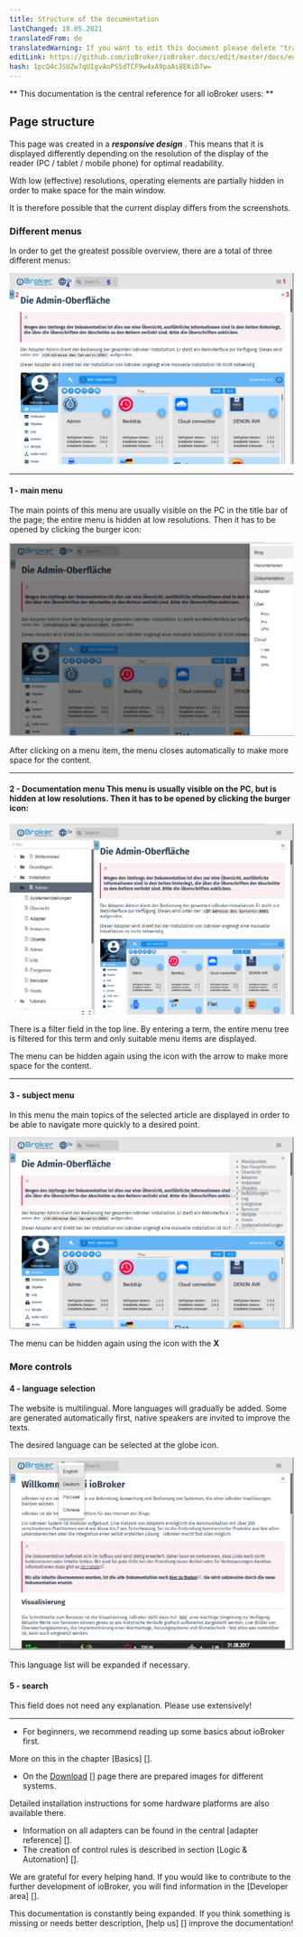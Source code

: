 ```yaml
---
title: Structure of the documentation
lastChanged: 10.05.2021
translatedFrom: de
translatedWarning: If you want to edit this document please delete "translatedFrom" field, elsewise this document will be translated automatically again
editLink: https://github.com/ioBroker/ioBroker.docs/edit/master/docs/en/intro/README.md
hash: 1pcQ4cJSUZw7qUIgvAoPS5dTCF9w4xA9paAs8EKiD7w=
---
```

** This documentation is the central reference for all ioBroker users: **

## Page structure
This page was created in a ***responsive design*** . This means that it is displayed differently depending on the resolution of the display of the reader (PC / tablet / mobile phone) for optimal readability.

With low (effective) resolutions, operating elements are partially hidden in order to make space for the main window.

It is therefore possible that the current display differs from the screenshots.

### Different menus
In order to get the greatest possible overview, there are a total of three different menus:

![Side menus](../../de/intro/media/Seite_numbers.png)

---

#### 1 - main menu
The main points of this menu are usually visible on the PC in the title bar of the page; the entire menu is hidden at low resolutions.
Then it has to be opened by clicking the burger icon:

![Pages menu](../../de/intro/media/Hauptmenu.png)

After clicking on a menu item, the menu closes automatically to make more space for the content.

---

#### 2 - Documentation menu This menu is usually visible on the PC, but is hidden at low resolutions. Then it has to be opened by clicking the burger icon:
![Documentation menu](../../de/intro/media/Dokumenu.png)

There is a filter field in the top line. By entering a term, the entire menu tree is filtered for this term and only suitable menu items are displayed.

The menu can be hidden again using the icon with the arrow to make more space for the content.

---

#### 3 - subject menu
In this menu the main topics of the selected article are displayed in order to be able to navigate more quickly to a desired point.

![Themed menu](../../de/intro/media/Themenmenu.png)

The menu can be hidden again using the icon with the **X**

### More controls
#### 4 - language selection
The website is multilingual. More languages will gradually be added. Some are generated automatically first, native speakers are invited to improve the texts.

The desired language can be selected at the globe icon.

![language selection](../../de/intro/media/Languages.png)

This language list will be expanded if necessary.

#### 5 - search
This field does not need any explanation. Please use extensively!

---

* For beginners, we recommend reading up some basics about ioBroker first.

More on this in the chapter [Basics] [].

* On the [Download] [] page there are prepared images for different systems.

Detailed installation instructions for some hardware platforms are also available there.

* Information on all adapters can be found in the central [adapter reference] [].
* The creation of control rules is described in section [Logic & Automation] [].

We are grateful for every helping hand. If you would like to contribute to the further development of ioBroker, you will find information in the [Developer area] [].

This documentation is constantly being expanded. If you think something is missing or needs better description, [help us] [] improve the documentation!

[Grundlagen]: https://www.iobroker.net/#de/documentation/basics/README.md

[Download]: https://www.iobroker.net/#de/download

[Adapter-Referenz]: https://www.iobroker.net/#de/adapters

[Logik & Automatisierung]: https://www.iobroker.net/#de/documentation/logic/examples.md

[Developer Bereich]: https://www.iobroker.net/#de/documentation/dev/adapterdev.md

[helfen Sie uns dabei]: https://forum.iobroker.net/viewtopic.php?f=8&t=16933